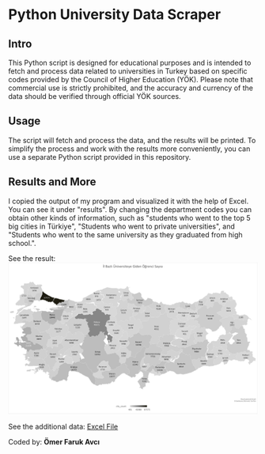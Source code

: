 # Python University Data Scraper

## Intro

This Python script is designed for educational purposes and is intended to fetch and process data related to universities in Turkey based on specific codes provided by the Council of Higher Education (YÖK). Please note that commercial use is strictly prohibited, and the accuracy and currency of the data should be verified through official YÖK sources.

## Usage

The script will fetch and process the data, and the results will be printed. To simplify the process and work with the results more conveniently, you can use a separate Python script provided in this repository.

## Results and More

I copied the output of my program and visualized it with the help of Excel. You can see it under "results". By changing the department codes you can obtain other kinds of information, such as "students who went to the top 5 big cities in Türkiye", "Students who went to private universities", and "Students who went to the same university as they graduated from high school.". 

See the result: ![Photo](number_of_students_going_to_university_by_province.png)

See the additional data: [Excel File](additional_data.xlsx)

Coded by: __Ömer Faruk Avcı__








